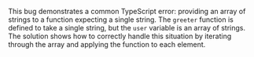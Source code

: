This bug demonstrates a common TypeScript error: providing an array of strings to a function expecting a single string.  The `greeter` function is defined to take a single string, but the `user` variable is an array of strings.  The solution shows how to correctly handle this situation by iterating through the array and applying the function to each element.
